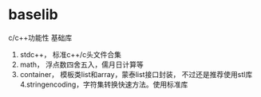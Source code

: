 # baselib
c/c++功能性 基础库

1. stdc++， 标准c++/c头文件合集
2. math， 浮点数四舍五入，儒月日计算等
3. container， 模板类list和array，蒙泰list接口封装， 不过还是推荐使用stl库
4.stringencoding，字符集转换快速方法。使用标准库
